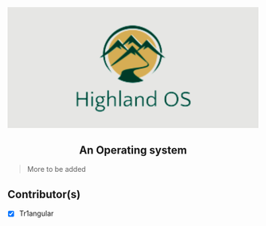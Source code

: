 ![Banner](https://raw.githubusercontent.com/Highland-OS/Highland-OS/main/Highland%20OS%20Official%20Logo.png)

<h2 align="center">An Operating system</h2>

> More to be added

## Contributor(s)
- [x] Tr1angular
